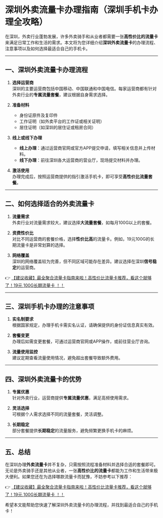 # 深圳外卖流量卡办理指南（深圳手机卡办理全攻略）

在深圳，外卖行业蓬勃发展，许多外卖骑手和从业者都需要一张**高性价比的流量卡**来满足日常工作和生活的需求。本文将为您详细介绍**深圳外卖流量卡**的办理流程、注意事项以及如何选择最适合自己的手机卡。

---

## 一、深圳外卖流量卡办理流程

1. **选择运营商**  
   深圳的主要运营商包括中国移动、中国联通和中国电信。每家运营商都有针对外卖行业的**专属流量套餐**，建议根据自身需求选择。

2. **准备材料**  
   - 身份证原件及复印件  
   - 工作证明（如外卖平台的工作证或相关证明）  
   - 居住证明（如深圳的居住证或租房合同）

3. **线上或线下办理**  
   - **线上办理**：通过运营商官网或官方APP提交申请，填写相关信息并上传材料。  
   - **线下办理**：前往深圳各大运营商的营业厅，现场提交材料并办理。

4. **激活使用**  
   办理完成后，按照运营商提供的指引激活手机卡，即可享受**高性价比流量套餐**。

---

## 二、如何选择适合的外卖流量卡

1. **流量需求**  
   外卖行业对流量需求较大，建议选择**大流量套餐**，如每月100G以上的套餐。

2. **资费性价比**  
   对比不同运营商的套餐价格，选择**性价比高**的流量卡。例如，19元100G的长期流量卡是非常划算的选择。

3. **网络覆盖**  
   深圳的网络覆盖较为完善，但不同区域可能存在差异。建议选择在深圳**信号稳定**的运营商。

👉 [【建议收藏】最全聚合流量卡指南来啦！高性价比流量卡推荐，看这个就够了！19元 100G长期流量卡 ！！](https://bit.ly/Liuliangka)

---

## 三、深圳手机卡办理的注意事项

1. **实名制要求**  
   根据国家规定，办理手机卡需实名认证，请确保提供的身份证信息真实有效。

2. **套餐变更**  
   办理后如需变更套餐，可通过运营商官网或APP操作，或前往营业厅咨询。

3. **流量使用监控**  
   建议定期查看流量使用情况，避免超出套餐导致额外费用。

---

## 四、深圳外卖流量卡的优势

1. **专属优惠**  
   针对外卖行业，运营商提供**专属流量优惠**，满足高频使用需求。

2. **灵活选择**  
   可根据个人需求选择不同的流量套餐，灵活调整。

3. **长期稳定**  
   部分套餐提供**长期稳定**的流量服务，避免频繁更换手机卡的麻烦。

---

## 五、总结

在深圳办理**外卖流量卡**并不复杂，只需按照流程准备材料并选择合适的套餐即可。无论是外卖骑手还是其他从业者，一张**高性价比的流量卡**都能为工作和生活带来极大便利。如果您还在为选择哪款流量卡而犹豫，不妨参考以下推荐：

👉 [【建议收藏】最全聚合流量卡指南来啦！高性价比流量卡推荐，看这个就够了！19元 100G长期流量卡 ！！](https://bit.ly/Liuliangka)

希望本文能帮助您快速了解深圳外卖流量卡的办理流程，并找到最适合自己的手机卡！